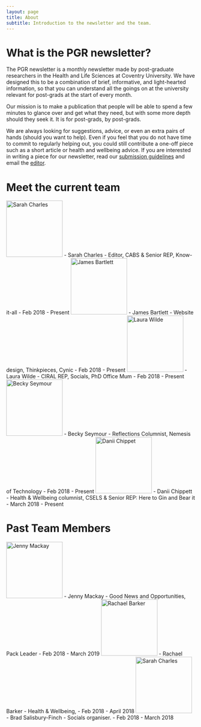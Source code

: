 ```yaml
---
layout: page
title: About
subtitle: Introduction to the newsletter and the team.
---
```


# What is the PGR newsletter?

The PGR newsletter is a monthly newsletter made by post-graduate researchers in the Health and Life Sciences at Coventry University. We have designed this to be a combination of brief, informative, and light-hearted information, so that you can understand all the goings on at the university relevant for post-grads at the start of every month.

Our mission is to make a publication that people will be able to spend a few minutes to glance over and get what they need, but with some more depth should they seek it. It is for post-grads, by post-grads.

We are always looking for suggestions, advice, or even an extra pairs of hands (should you want to help). Even if you feel that you do not have time to commit to regularly helping out, you could still contribute a one-off piece such as a short article or health and wellbeing advice. If you are interested in writing a piece for our newsletter, read our [submission guidelines](https://hls-pgr-newsletter.github.io/HLS-PGR-newsletter.github.io/contactus/) and email the [editor](mailto:cov.pgrnewsletter+editor@gmail.com).

# Meet the current team

<img src="{{ site.baseurl }}/img/team/Sarah-profile.png" alt="Sarah Charles" width = "150" />
- Sarah Charles - Editor, CABS & Senior REP, Know-it-all
- Feb 2018 - Present

<img src="{{ site.baseurl }}/img/team/James-profile.png" alt="James Bartlett" width = "150" />
- James Bartlett - Website design, Thinkpieces, Cynic
- Feb 2018 - Present

<img src="{{ site.baseurl }}/img/team/Laura-profile.png" alt="Laura Wilde" width = "150" />
- Laura Wilde - CIRAL REP, Socials, PhD Office Mum
- Feb 2018 - Present


<img src="{{ site.baseurl }}/img/team/Becki-profile.png" alt="Becky Seymour" width = "150" />
- Becky Seymour - Reflections Columnist, Nemesis of Technology
- Feb 2018 - Present

<img src="{{ site.baseurl }}/img/team/Danii-profile.png" alt="Danii Chippet" width = "150" />
- Danii Chippett - Health & Wellbeing columnist, CSELS & Senior REP: Here to Gin and Bear it
- March 2018 - Present

# Past Team Members

<img src="{{ site.baseurl }}/img/team/Jenny-profile.png" alt="Jenny Mackay" width = "150" />
- Jenny Mackay - Good News and Opportunities, Pack Leader
- Feb 2018 - March 2019


<img src="{{ site.baseurl }}/img/team/Rachael-profile.png" alt="Rachael Barker" width = "150" />
- Rachael Barker - Health & Wellbeing,
- Feb 2018 - April 2018

<img src="{{ site.baseurl }}/img/team/Brad-profile.png" alt="Sarah Charles" width = "150" />
- Brad Salisbury-Finch - Socials organiser.
- Feb 2018 - March 2018
